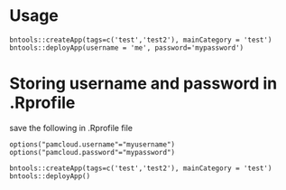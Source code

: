 
# Usage
```
bntools::createApp(tags=c('test','test2'), mainCategory = 'test')
bntools::deployApp(username = 'me', password='mypassword')

```

# Storing username and password in .Rprofile

save the following in .Rprofile file

```
options("pamcloud.username"="myusername")
options("pamcloud.password"="mypassword")

```

```
bntools::createApp(tags=c('test','test2'), mainCategory = 'test')
bntools::deployApp()

```

